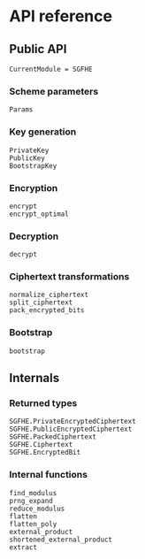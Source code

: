 # API reference

## Public API

```@meta
CurrentModule = SGFHE
```

### Scheme parameters

```@docs
Params
```

### Key generation

```@docs
PrivateKey
PublicKey
BootstrapKey
```

### Encryption

```@docs
encrypt
encrypt_optimal
```

### Decryption

```@docs
decrypt
```

### Ciphertext transformations

```@docs
normalize_ciphertext
split_ciphertext
pack_encrypted_bits
```

### Bootstrap

```@docs
bootstrap
```

## Internals

### Returned types

```@docs
SGFHE.PrivateEncryptedCiphertext
SGFHE.PublicEncryptedCiphertext
SGFHE.PackedCiphertext
SGFHE.Ciphertext
SGFHE.EncryptedBit
```

### Internal functions

```@docs
find_modulus
prng_expand
reduce_modulus
flatten
flatten_poly
external_product
shortened_external_product
extract
```
